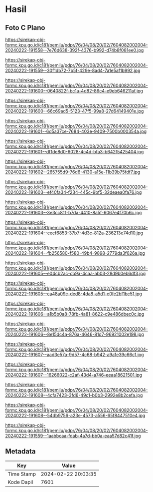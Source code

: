 # Hasil

## Foto C Plano

https://sirekap-obj-formc.kpu.go.id/c181/pemilu/pdpr/76/04/08/20/02/7604082002004-20240222-191558--7e76d638-392f-4376-b992-d74b8f081ee0.jpg

https://sirekap-obj-formc.kpu.go.id/c181/pemilu/pdpr/76/04/08/20/02/7604082002004-20240222-191559--30f1db72-7b5f-429e-8ad4-7a1e5af1b992.jpg

https://sirekap-obj-formc.kpu.go.id/c181/pemilu/pdpr/76/04/08/20/02/7604082002004-20240222-191600--0640822f-bc1a-4d82-86c4-e9eb646211af.jpg

https://sirekap-obj-formc.kpu.go.id/c181/pemilu/pdpr/76/04/08/20/02/7604082002004-20240222-191600--66c69ad5-5123-47f5-99a8-27d64149401e.jpg

https://sirekap-obj-formc.kpu.go.id/c181/pemilu/pdpr/76/04/08/20/02/7604082002004-20240222-191601--6d5a37ce-7684-403e-9409-7500b000354a.jpg

https://sirekap-obj-formc.kpu.go.id/c181/pemilu/pdpr/76/04/08/20/02/7604082002004-20240222-191601--df1de8d0-6028-4c4d-bfa3-b642f5425404.jpg

https://sirekap-obj-formc.kpu.go.id/c181/pemilu/pdpr/76/04/08/20/02/7604082002004-20240222-191602--265755d9-76d6-4130-a15e-11b39b75fdf7.jpg

https://sirekap-obj-formc.kpu.go.id/c181/pemilu/pdpr/76/04/08/20/02/7604082002004-20240222-191603--ef40fa34-f234-445c-9bf5-32deaea0fa76.jpg

https://sirekap-obj-formc.kpu.go.id/c181/pemilu/pdpr/76/04/08/20/02/7604082002004-20240222-191603--3e3cc811-b7da-4410-8a5f-6067e4f70b6c.jpg

https://sirekap-obj-formc.kpu.go.id/c181/pemilu/pdpr/76/04/08/20/02/7604082002004-20240222-191604--cecf6853-37b7-4d3c-812a-236213e74d10.jpg

https://sirekap-obj-formc.kpu.go.id/c181/pemilu/pdpr/76/04/08/20/02/7604082002004-20240222-191604--fb256580-f580-49b4-9898-2779da3f626a.jpg

https://sirekap-obj-formc.kpu.go.id/c181/pemilu/pdpr/76/04/08/20/02/7604082002004-20240222-191605--e04cb2ac-cb9a-4caa-ab03-28d9b0eb6df3.jpg

https://sirekap-obj-formc.kpu.go.id/c181/pemilu/pdpr/76/04/08/20/02/7604082002004-20240222-191605--ca48a09c-ded8-4da8-a5d1-e0fe2bf1bc51.jpg

https://sirekap-obj-formc.kpu.go.id/c181/pemilu/pdpr/76/04/08/20/02/7604082002004-20240222-191606--a1b5b0a8-78fb-4a81-8622-c9e486dbec0c.jpg

https://sirekap-obj-formc.kpu.go.id/c181/pemilu/pdpr/76/04/08/20/02/7604082002004-20240222-191606--8e15dc4a-876a-4646-81d7-96921002e198.jpg

https://sirekap-obj-formc.kpu.go.id/c181/pemilu/pdpr/76/04/08/20/02/7604082002004-20240222-191607--aad3e57a-9d57-4c68-b942-a9a1e39c66c1.jpg

https://sirekap-obj-formc.kpu.go.id/c181/pemilu/pdpr/76/04/08/20/02/7604082002004-20240222-191607--16266022-c2af-43d4-a746-eeaa18621501.jpg

https://sirekap-obj-formc.kpu.go.id/c181/pemilu/pdpr/76/04/08/20/02/7604082002004-20240222-191608--4cfa7423-3fd6-49c1-b0b3-2992e8b2cefa.jpg

https://sirekap-obj-formc.kpu.go.id/c181/pemilu/pdpr/76/04/08/20/02/7604082002004-20240222-191608--54db9756-a23e-4573-a556-65f8447510e4.jpg

https://sirekap-obj-formc.kpu.go.id/c181/pemilu/pdpr/76/04/08/20/02/7604082002004-20240222-191559--1aabbcaa-fdab-4a7d-bb0a-eaa57d82c41f.jpg


## Metadata

| Key        | Value               |
| ---------- | ------------------- |
| Time Stamp | 2024-02-22 20:03:35 |
| Kode Dapil | 7601                |



